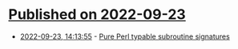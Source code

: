 # [Published on 2022-09-23](index.md)

* [2022-09-23, 14:13:55](https://lobste.rs/s/zjxuqp/pure_perl_typable_subroutine_signatures) - [Pure Perl typable subroutine signatures](https://dev.to/iamalnewkirk/my-perl-weekly-challenge-3dan)
